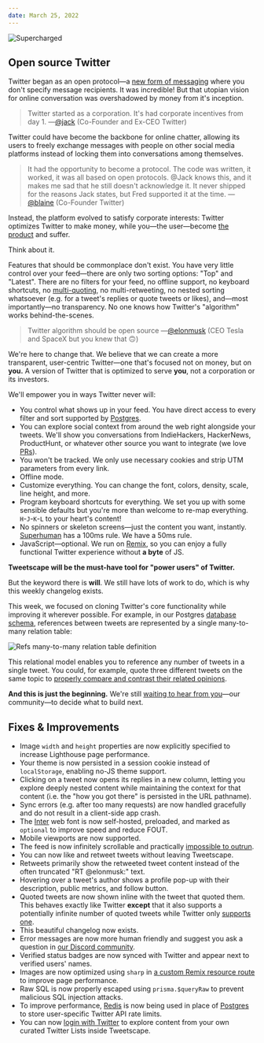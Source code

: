 ```yaml
---
date: March 25, 2022
---
```


![Supercharged](/ss/supercharged.png)

## Open source Twitter

Twitter began as an open protocol—a [new form of messaging](http://paulgraham.com/twitter.html) where you don't specify message recipients.
It was incredible!
But that utopian vision for online conversation was overshadowed by money from it's inception.

> Twitter started as a corporation.
> It's had corporate incentives from day 1.
> —[@jack](https://twitter.com/jack/status/1473361222825299974) (Co-Founder and Ex-CEO Twitter)

Twitter could have become the backbone for online chatter, allowing its users to freely exchange messages with people on other social media platforms instead of locking them into conversations among themselves.

> It had the opportunity to become a protocol.
> The code was written, it worked, it was all based on open protocols.
> @Jack knows this, and it makes me sad that he still doesn't acknowledge it.
> It never shipped for the reasons Jack states, but Fred supported it at the time.
> —[@blaine](https://twitter.com/blaine/status/1473401448054411266) (Co-Founder Twitter)

Instead, the platform evolved to satisfy corporate interests: Twitter optimizes Twitter to make money, while you—the user—become [the product](https://www.netflix.com/title/81254224) and suffer.

Think about it.

Features that should be commonplace don't exist.
You have very little control over your feed—there are only two sorting options: "Top" and "Latest".
There are no filters for your feed, no offline support, no keyboard shortcuts, no [multi-quoting](https://malcolmocean.com/2021/11/twitter-multi-quote-tweet-design/), no multi-retweeting, no nested sorting whatsoever (e.g. for a tweet's replies or quote tweets or likes), and—most importantly—no transparency.
No one knows how Twitter's "algorithm" works behind-the-scenes.

> Twitter algorithm should be open source
> —[@elonmusk](https://twitter.com/elonmusk/status/1507041396242407424) (CEO Tesla and SpaceX but you knew that 🙃)

We're here to change that.
We believe that we can create a more transparent, user-centric Twitter—one that's focused not on money, but on **you.**
A version of Twitter that is optimized to serve **you**, not a corporation or its investors.

We'll empower you in ways Twitter never will:

- You control what shows up in your feed. You have direct access to every filter and sort supported by [Postgres](https://www.postgresql.org).
- You can explore social context from around the web right alongside your tweets. We'll show you conversations from IndieHackers, HackerNews, ProductHunt, or whatever other source you want to integrate (we love [PRs](https://github.com/rooteco/tweetscape/pulls)).
- You won't be tracked. We only use necessary cookies and strip UTM parameters from every link.
- Offline mode.
- Customize everything. You can change the font, colors, density, scale, line height, and more.
- Program keyboard shortcuts for everything. We set you up with some sensible defaults but you're more than welcome to re-map everything. `H`-`J`-`K`-`L` to your heart's content!
- No spinners or skeleton screens—just the content you want, instantly. [Superhuman](https://superhuman.com) has a 100ms rule. We have a 50ms rule.
- JavaScript—optional. We run on [Remix](https://remix.run), so you can enjoy a fully functional Twitter experience without **a byte** of JS.

**Tweetscape will be the must-have tool for "power users" of Twitter.**

But the keyword there is **will**.
We still have lots of work to do, which is why this weekly changelog exists.

This week, we focused on cloning Twitter's core functionality while improving it wherever possible.
For example, in our Postgres [database schema](https://github.com/rooteco/tweetscape/blob/develop/db/setup.pgsql), references between tweets are represented by a single many-to-many relation table:

![Refs many-to-many relation table definition](/ss/refs-table-definition.png)

This relational model enables you to reference any number of tweets in a single tweet.
You could, for example, quote three different tweets on the same topic to [properly compare and contrast their related opinions](https://malcolmocean.com/2021/11/twitter-multi-quote-tweet-design/).

**And this is just the beginning.**
We're still [waiting to hear from you](https://discord.gg/3KYQBJwRSS)—our community—to decide what to build next.

## Fixes & Improvements

- Image `width` and `height` properties are now explicitly specified to increase Lighthouse page performance.
- Your theme is now persisted in a session cookie instead of `localStorage`, enabling no-JS theme support.
- Clicking on a tweet now opens its replies in a new column, letting you explore deeply nested content while maintaining the context for that content (i.e. the "how you got there" is persisted in the URL pathname).
- Sync errors (e.g. after too many requests) are now handled gracefully and do not result in a client-side app crash.
- The [Inter](https://rsms.me/inter) web font is now self-hosted, preloaded, and marked as `optional` to improve speed and reduce FOUT.
- Mobile viewports are now supported.
- The feed is now infinitely scrollable and practically [impossible to outrun](https://twitter.com/niicholaschiang/status/1506379774649724928).
- You can now like and retweet tweets without leaving Tweetscape.
- Retweets primarily show the retweeted tweet content instead of the often truncated "RT @elonmusk:" text.
- Hovering over a tweet's author shows a profile pop-up with their description, public metrics, and follow button.
- Quoted tweets are now shown inline with the tweet that quoted them. This behaves exactly like Twitter **except** that it also supports a potentially infinite number of quoted tweets while Twitter only [supports one](https://malcolmocean.com/2021/11/twitter-multi-quote-tweet-design).
- This beautiful changelog now exists.
- Error messages are now more human friendly and suggest you ask a question in [our Discord community](https://discord.gg/3KYQBJwRSS).
- Verified status badges are now synced with Twitter and appear next to verified users' names.
- Images are now optimized using `sharp` in [a custom Remix resource route](https://github.com/rooteco/tweetscape/blob/develop/app/img.server.ts) to improve page performance.
- Raw SQL is now properly escaped using `prisma.$queryRaw` to prevent malicious SQL injection attacks.
- To improve performance, [Redis](https://redis.io) is now being used in place of [Postgres](https://postgresql.org) to store user-specific Twitter API rate limits.
- You can now [login with Twitter](/oauth) to explore content from your own curated Twitter Lists inside Tweetscape.
